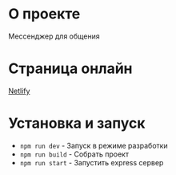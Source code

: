 # О проекте
Мессенджер для общения

# Страница онлайн
[Netlify](https://cranky-blackwell-1b0f56.netlify.app/)

# Установка и запуск

 - `npm run dev` - Запуск в режиме разработки
 - `npm run build` - Собрать проект
 - `npm run start` - Запустить express сервер